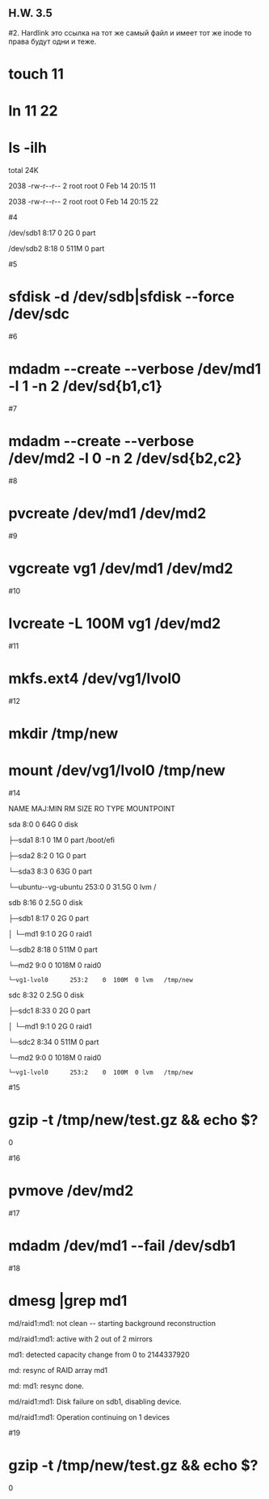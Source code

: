 ## H.W. 3.5

#2.
Hardlink это ссылка на тот же самый файл и имеет тот же inode то права будут одни и теже.

# touch 11

# ln 11 22

# ls -ilh

total 24K

2038 -rw-r--r-- 2 root root    0 Feb 14 20:15 11

2038 -rw-r--r-- 2 root root    0 Feb 14 20:15 22

#4

/dev/sdb1       8:17    0 2G   0 part

/dev/sdb2       8:18    0 511M 0 part

#5

# sfdisk -d /dev/sdb|sfdisk --force /dev/sdc

#6

# mdadm --create --verbose /dev/md1 -l 1 -n 2 /dev/sd{b1,c1}

#7

# mdadm --create --verbose /dev/md2 -l 0 -n 2 /dev/sd{b2,c2}

#8

# pvcreate /dev/md1 /dev/md2

#9

# vgcreate vg1 /dev/md1 /dev/md2

#10

# lvcreate -L 100M vg1 /dev/md2

#11

# mkfs.ext4 /dev/vg1/lvol0

#12

# mkdir /tmp/new

# mount /dev/vg1/lvol0 /tmp/new

#14

NAME                 MAJ:MIN RM  SIZE RO TYPE  MOUNTPOINT

sda                    8:0    0   64G  0 disk

├─sda1                 8:1    0    1M  0 part  /boot/efi

├─sda2                 8:2    0    1G  0 part

└─sda3                 8:3    0   63G  0 part

  └─ubuntu--vg-ubuntu  253:0  0 31.5G  0 lvm   /

sdb                    8:16   0  2.5G  0 disk  

├─sdb1                 8:17   0    2G  0 part  

│ └─md1                9:1    0    2G  0 raid1 

└─sdb2                 8:18   0  511M  0 part  

  └─md2                9:0    0 1018M  0 raid0 

    └─vg1-lvol0      253:2    0  100M  0 lvm   /tmp/new

sdc                    8:32   0  2.5G  0 disk  

├─sdc1                 8:33   0    2G  0 part  

│ └─md1                9:1    0    2G  0 raid1 

└─sdc2                 8:34   0  511M  0 part  

  └─md2                9:0    0 1018M  0 raid0 

    └─vg1-lvol0      253:2    0  100M  0 lvm   /tmp/new

#15

# gzip -t /tmp/new/test.gz && echo $?

0

#16

# pvmove /dev/md2

#17

# mdadm /dev/md1 --fail /dev/sdb1

#18

# dmesg |grep md1

md/raid1:md1: not clean -- starting background reconstruction

md/raid1:md1: active with 2 out of 2 mirrors

md1: detected capacity change from 0 to 2144337920

md: resync of RAID array md1

md: md1: resync done.

md/raid1:md1: Disk failure on sdb1, disabling device.

md/raid1:md1: Operation continuing on 1 devices

#19

# gzip -t /tmp/new/test.gz && echo $?

0

